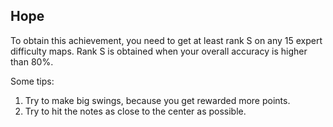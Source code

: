 ## Hope

To obtain this achievement, you need to get at least rank S on any 15 expert difficulty maps. Rank S is obtained when your overall accuracy is higher than 80%.

Some tips:
1. Try to make big swings, because you get rewarded more points.
2. Try to hit the notes as close to the center as possible.
